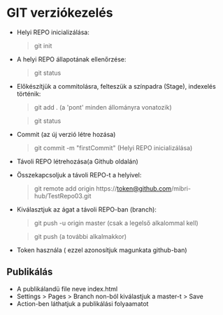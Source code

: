 # GIT verziókezelés

- Helyi REPO inicializálása:
    > git init
- A helyi REPO állapotának ellenőrzése:
    > git status
-  Előkészítjük a commitolásra, felteszük a színpadra (Stage), indexelés történik:
    > git add . (a 'pont' minden állományra vonatozik)
    
    > git status
- Commit (az új verzió létre hozása)
    > git commit -m "firstCommit" (Helyi REPO inicializálása)
- Távoli REPO létrehozása(a Github oldalán)
- Összekapcsoljuk a távoli REPO-t a helyivel:
    > git remote add origin https://token@github.com/mibri-hub/TestRepo03.git
- Kiválasztjuk az ágat a távoli REPO-ban (branch):
    >git push -u origin master (csak a legelső alkalommal kell)

    >git push (a további alkalmakkor)
- Token használa ( ezzel azonosítjuk magunkata github-ban)

## Publikálás
- A publikálandü file neve index.html
- Settings > Pages > Branch non-ból kiválastjuk a master-t > Save
- Action-ben láthatjuk a publikálási folyaamatot

